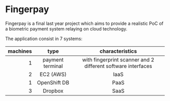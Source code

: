 # Fingerpay

Fingerpay is a final last year project which aims to provide a realistic PoC of a biometric payment system relaying on cloud technology.

The application consist in 7 systems:


| machines |type               |characteristics  |
| --------:|:-----------------:|:---------------:|
| 1        | payment terminal  | with fingerprint scanner and 2 different software interfaces |
| 2        | EC2 (AWS)         |    IaaS         |
| 1        | OpenShift DB      |    PaaS         |
| 3        | Dropbox           |    SaaS         |


